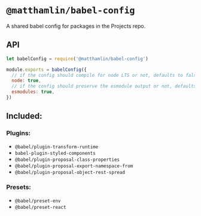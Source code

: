 # `@matthamlin/babel-config`

A shared babel config for packages in the Projects repo.

## API

```js
let babelConfig = require('@matthamlin/babel-config')

module.exports = babelConfig({
  // if the config should compile for node LTS or not, defaults to false
  node: true,
  // if the config should preserve the esmodule output or not, defaults to false
  esmodules: true,
})
```

## Included:

### Plugins:

- `@babel/plugin-transform-runtime`
- `babel-plugin-styled-components`
- `@babel/plugin-proposal-class-properties`
- `@babel/plugin-proposal-export-namespace-from`
- `@babel/plugin-proposal-object-rest-spread`

### Presets:

- `@babel/preset-env`
- `@babel/preset-react`
